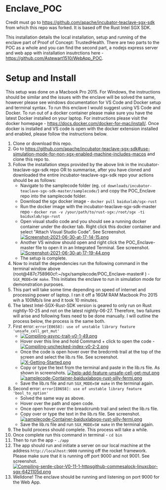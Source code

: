 # Enclave_POC

Credit must go to https://github.com/apache/incubator-teaclave-sgx-sdk from which this repo was forked. It is based off the Rust Intel SGX SDK. 

This installation details the local installation, setup and running of the enclave part of Proof of Concept: TrustedHealth. There are two parts to the POC as a whole and you can find the second part, a nodejs express server and web app with installation insutrctions here - https://github.com/Astewart1510/WebApp_POC. 

# Setup and Install

This setup was done on a Macbook Pro 2015. For Windows, the instructions should be similar and the issues with the enclave will be solved the same, however please see windows documentation for VS Code and Docker setup and terminal syntax. To run this enclave I would suggest using VS Code and Docker. To run out of a docker container please make sure you have the latest Docker installed on your laptop. For instructions please visit the docker homepage - https://docs.docker.com/docker-for-mac/install/. Once docker is installed and VS code is open with the docker extension installed and enabled, please follow the instructions below. 

1. Clone or download this repo.
2. Go to https://github.com/apache/incubator-teaclave-sgx-sdk#use-simulation-mode-for-non-sgx-enabled-machine-includes-macos and clone this repo to. 
3. Follow the installation steps provided by the above link in the incubator-teaclave-sgx-sdk repo OR to summarise, after you have cloned and downloaded the entire incubator-teaclave-sgx-sdk repo your actions should be as follows:
    *  Navigate to the samplecode folder (eg. `cd downloads/incubator-teaclave-sgx-sdk-master/samplecode/`) and copy the POC_Enclave repo into the samplecode folder.
    * Download the sgx docker image - `docker pull baiduxlab/sgx-rust`
    * Run the docker image with the incubator-teaclave-sgx-sdk-master repo -  `docker run -v /your/path/to/rust-sgx:/root/sgx -ti baiduxlab/sgx-rust`
    * Open visual studio code and you should see a running docker container under the docker tab. Right click this docker container and select "Attach Visual Studio Code". See Screenshot.
    [![Screenshot-2021-06-30-at-17-14-15.png](https://i.postimg.cc/SQWjytsB/Screenshot-2021-06-30-at-17-14-15.png)](https://postimg.cc/NLjQDDRD)
    * Another VS window should open and right click the POC_Enclave-master file to open it in an Integrated Terminal. See screenshot.
    [![Screenshot-2021-06-30-at-17-19-44.png](https://i.postimg.cc/cJ9ktmJZ/Screenshot-2021-06-30-at-17-19-44.png)](https://postimg.cc/zLhF9TWP)
    * The setup is complete.
3.  Now to install the dependencies run the following command in the terminal window above (root@487c758960cf:~/sgx/samplecode/POC_Enclave-master# ) - `SGX_MODE=SW make`. This initiates the enclave to run in simulation mode for demonstration purposes. 
4. This part will take some time depending on speed of internet and processing power of laptop. I ran it off a 16GM RAM Macbook Pro 2015 wih a 100Mb/s line and it took 10 minutes. 
5. The latest Intel-SGX-Rust-SDK version is geared to only run on Rust nightly-10-25 and not on the latest nightly-06-27. Therefore, two failures will arise and following fixes need to be done manually. I will outline the process below, the process is the same both.
6. First error: `error[E0658]: use of unstable library feature 'unsafe_cell_get_mut'`
   * [![Compiling-async-trait-v0-1-49.png](https://i.postimg.cc/NfmvW5sY/Compiling-async-trait-v0-1-49.png)](https://postimg.cc/WhNyZpqf)
   * Hover over this line and hold Command + click to open the code - [![Compiling-unchecked-index-v0-2-2.png](https://i.postimg.cc/028Cq4xQ/Compiling-unchecked-index-v0-2-2.png)](https://postimg.cc/kDpSQf23)
   * Once the code is open hover over the bredcrmb trail at the top of the screen and select the lib.rs file. See screenshot. 
   [![X-Getting-Started.png](https://i.postimg.cc/j5MSnCWB/X-Getting-Started.png)](https://postimg.cc/47hgrfQ1)
   * Copy or type the text from the terminal and paste in the lib.rs file. As shown in screenshots. 
   [![help-add-feature-unsafe-cell-get-mut.png](https://i.postimg.cc/8zvddgmZ/help-add-feature-unsafe-cell-get-mut.png)](https://postimg.cc/bZz28MMn)
   [![samplecode-Container-baiduxlabsgx-rust-silly-fermi.png](https://i.postimg.cc/6p7KYY8j/samplecode-Container-baiduxlabsgx-rust-silly-fermi.png)](https://postimg.cc/75yjL1M0)
   * Save the lib.rs file and run `SGX_MODE=SW make` in the terminal again. 
7. Second error:  `error[E0658]: use of unstable library feature 'bool_to_option'`
   * Solved the same way as above. 
   * Hover over the path and open code. 
   * Once open hover over the breadcrumb trail and select the lib.rs file. 
   * Copy over or type the text in the lib.rs file. See screenshot. 
   [![samplecode-Container-baiduxlabsgx-rust-silly-fermi.png](https://i.postimg.cc/KYP8DJVX/samplecode-Container-baiduxlabsgx-rust-silly-fermi.png)](https://postimg.cc/3ywhKCY9)
   * Save the lib.rs file and run `SGX_MODE=SW make` in the terminal again. 
9. The build process should complete. This process will take a while. 
10. Once complete run this command in terminal - `cd bin`
11. Then to run the app - `./app`
12. The app should run and initiate a server on our local machine at the address `http://localhost:9000` running off the rocket framework. Please make sure that it is running off port 9000 and not 9001. See screenshot.
   [![Compiling-serde-cbor-V0-11-1-httpsgithub-commesalock-linuxcbor-sgx-6421105d.png](https://i.postimg.cc/tgcGPPR0/Compiling-serde-cbor-V0-11-1-httpsgithub-commesalock-linuxcbor-sgx-6421105d.png)](https://postimg.cc/06741zJZ)
15. Welldone! The enclave should be running and listening on port 9000 for the Web App. 
